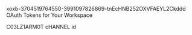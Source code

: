 xoxb-3704519764550-3991097826869-tnEcHNB252OXVFAEYL2Ckddd
OAuth Tokens for Your Workspace

C03LZ1ARM0T
cHANNEL id